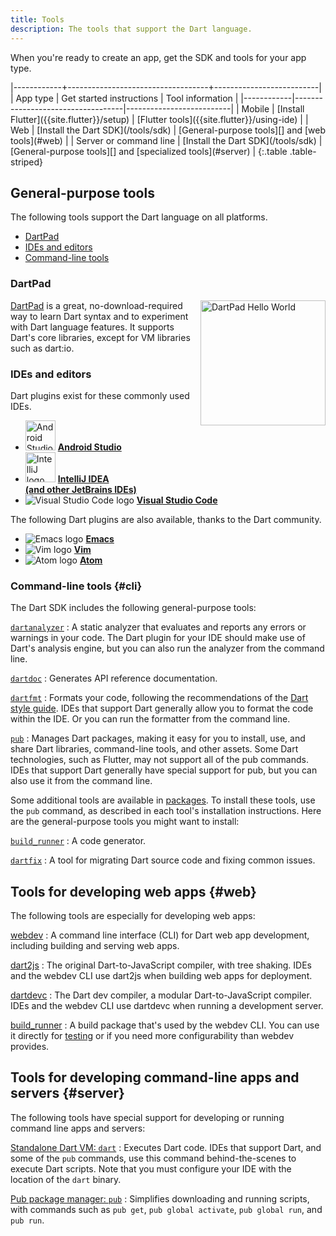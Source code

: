 ```yaml
---
title: Tools
description: The tools that support the Dart language.
---
```


When you're ready to create an app,
get the SDK and tools for your app type.

<div class="table-wrapper" markdown="1">
|------------+-----------------------------------+--------------------------|
| App type   | Get started instructions          | Tool information         |
|------------|-----------------------------------|--------------------------|
| Mobile | [Install Flutter]({{site.flutter}}/setup) | [Flutter tools]({{site.flutter}}/using-ide) |
| Web    | [Install the Dart SDK](/tools/sdk) | [General-purpose tools][] and [web tools](#web) |
| Server or command line | [Install the Dart SDK](/tools/sdk) | [General-purpose tools][] and [specialized tools](#server) |
{:.table .table-striped}
</div>

[General-purpose tools]: #general-purpose-tools

## General-purpose tools

The following tools support the Dart language on all platforms.

* [DartPad](#dartpad)
* [IDEs and editors](#ides-and-editors)
* [Command-line tools](#cli)


### DartPad

<img src="{% asset dartpad-hello.png @path %}" alt="DartPad Hello World"
 width="200px" align="right" />
[DartPad](/tools/dartpad) is
a great, no-download-required way to learn Dart syntax
and to experiment with Dart language features.
It supports Dart's core libraries,
except for VM libraries such as dart:io.


### IDEs and editors

Dart plugins exist for these commonly used IDEs.

<ul class="col2">
<li>
<img src="{% asset tools/android_studio.png @path %}"
     width="48" alt="Android Studio logo">
<a href="/tools/jetbrains-plugin"><b>Android Studio</b></a>
</li>
<li>
<img src="{% asset tools/intellij-idea.svg @path %}"
     width="48" alt="IntelliJ logo">
<a href="/tools/jetbrains-plugin"><b>IntelliJ IDEA<br>
(and other JetBrains IDEs)</b></a>
</li>
<li>
<img src="{% asset tools/vscode.png @path %}" alt="Visual Studio Code logo">
<a href="/tools/vs-code"><b>Visual Studio Code</b></a>
</li>
</ul>

The following Dart plugins are also available,
thanks to the Dart community.

<ul class="col2">
<li>
<img src="{% asset tools/emacs.png @path %}" alt="Emacs logo">
<a class="no-automatic-external" href="https://github.com/nex3/dart-mode"><b>Emacs</b></a>
</li>
<li>
<img src="{% asset tools/vim.png @path %}" alt="Vim logo">
<a class="no-automatic-external" href="https://github.com/dart-lang/dart-vim-plugin"><b>Vim</b></a>
</li>
<li>
<img src="{% asset tools/atom-logo.png @path %}" alt="Atom logo">
<a class="no-automatic-external" href="https://github.com/dart-atom/dart"><b>Atom</b></a>
</li>
</ul>

### Command-line tools {#cli}

The Dart SDK includes the following general-purpose tools:

[`dartanalyzer`](/tools/dartanalyzer)
: A static analyzer that evaluates and reports any errors or warnings in your code.
  The Dart plugin for your IDE should make use of Dart's analysis engine,
  but you can also run the analyzer from the command line.

[`dartdoc`](/tools/dartdoc)
: Generates API reference documentation.

[`dartfmt`](/tools/dartfmt)
: Formats your code, following the recommendations of the
  [Dart style guide](/guides/language/effective-dart/style).
  IDEs that support Dart generally allow you to format the code within
  the IDE. Or you can run the formatter from the command line.

[`pub`](/tools/pub/cmd)
: Manages Dart packages,
  making it easy for you to install, use, and share Dart libraries,
  command-line tools, and other assets.
  Some Dart technologies, such as Flutter, may not support
  all of the pub commands.
  IDEs that support Dart generally have special support for pub,
  but you can also use it from the command line.

Some additional tools are available in [packages](/guides/packages).
To install these tools, use the `pub` command, as described in each tool's
installation instructions.
Here are the general-purpose tools you might want to install:

[`build_runner`][build_runner]
: A code generator.

[`dartfix`][dartfix]
: A tool for migrating Dart source code and fixing common issues.

[build_runner]: /tools/build_runner
[dart_style]: {{site.pub-pkg}}/dart_style
[dartfix]: {{site.pub-pkg}}/dartfix


## Tools for developing web apps {#web}

The following tools are especially for developing web apps:

[webdev](/tools/webdev)
: A command line interface (CLI) for Dart web app development,
  including building and serving web apps.

[dart2js](/tools/dart2js)
: The original Dart-to-JavaScript compiler, with tree shaking.
  IDEs and the webdev CLI use dart2js when building web apps for deployment.

[dartdevc](/tools/dartdevc)
: The Dart dev compiler, a modular Dart-to-JavaScript compiler.
  IDEs and the webdev CLI use dartdevc when running a development server.

[build_runner](/tools/webdev)
: A build package that's used by the webdev CLI.
  You can use it directly for [testing](/tools/webdev#test)
  or if you need more configurability than webdev provides.


## Tools for developing command-line apps and servers {#server}

The following tools have special support for developing or running
command line apps and servers:

[Standalone Dart VM: `dart`](/server/tools/dart-vm)
: Executes Dart code.
  IDEs that support Dart,
  and some of the `pub` commands, use this
  command behind-the-scenes to execute Dart scripts.
  Note that you must configure your IDE with the location of
  the `dart` binary.

[Pub package manager: `pub`](/tools/pub/cmd)
: Simplifies downloading and running scripts,
  with commands such as `pub get`, `pub global activate`, `pub global run`,
  and `pub run`.

